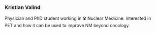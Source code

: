 ### Kristian Valind
Physician and PhD student working in ☢️ Nuclear Medicine. Interested in PET and how it can be used to improve NM beyond oncology.
